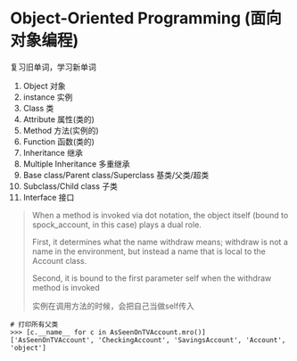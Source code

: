 # Object-Oriented Programming (面向对象编程)

复习旧单词，学习新单词

1. Object 对象
2. instance 实例
2. Class 类
3. Attribute 属性(类的)
4. Method 方法(实例的)
5. Function 函数(类的)
6. Inheritance 继承
7. Multiple Inheritance 多重继承
7. Base class/Parent class/Superclass 基类/父类/超类
8. Subclass/Child class 子类
9. Interface 接口

> When a method is invoked via dot notation, the object itself (bound to spock_account, in this case) plays a dual role. 
> 
> First, it determines what the name withdraw means; withdraw is not a name in the environment, but instead a name that is local to the Account class. 
> 
> Second, it is bound to the first parameter self when the withdraw method is invoked
> 
> 实例在调用方法的时候，会把自己当做self传入

~~~
# 打印所有父类
>>> [c.__name__ for c in AsSeenOnTVAccount.mro()]
['AsSeenOnTVAccount', 'CheckingAccount', 'SavingsAccount', 'Account', 'object']
~~~